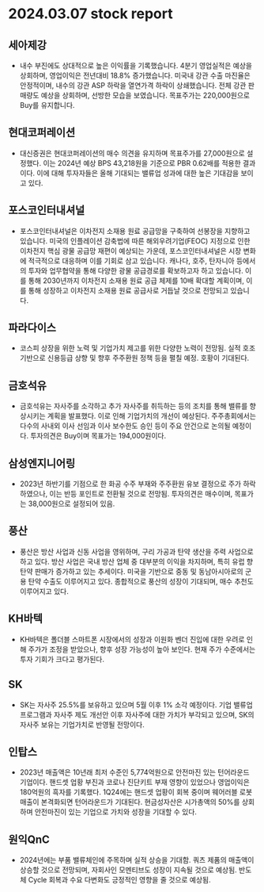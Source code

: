 # 2024.03.07 stock report

## 세아제강
- 내수 부진에도 상대적으로 높은 이익률을 기록했습니다. 4분기 영업실적은 예상을 상회하며, 영업이익은 전년대비 18.8% 증가했습니다. 미국내 강관 수출 마진율은 안정적이며, 내수의 강관 ASP 하락을 열연가격 하락이 상쇄했습니다. 전체 강관 판매량도 예상을 상회하며, 선방한 모습을 보였습니다. 목표주가는 220,000원으로 Buy를 유지합니다.
## 현대코퍼레이션
- 대신증권은 현대코퍼레이션의 매수 의견을 유지하며 목표주가를 27,000원으로 설정했다. 이는 2024년 예상 BPS 43,218원을 기준으로 PBR 0.62배를 적용한 결과이다. 이에 대해 투자자들은 올해 기대되는 밸류업 성과에 대한 높은 기대감을 보이고 있다.
## 포스코인터내셔널
- 포스코인터내셔널은 이차전지 소재용 원료 공급망을 구축하여 선봉장을 지향하고 있습니다. 미국의 인플레이션 감축법에 따른 해외우려기업(FEOC) 지정으로 인한 이차전지 핵심 광물 공급망 재편이 예상되는 가운데, 포스코인터내셔널은 시장 변화에 적극적으로 대응하며 이를 기회로 삼고 있습니다. 캐나다, 호주, 탄자니아 등에서의 투자와 업무협약을 통해 다양한 광물 공급경로를 확보하고자 하고 있습니다. 이를 통해 2030년까지 이차전지 소재용 원료 공급 체제를 10배 확대할 계획이며, 이를 통해 성장하고 이차전지 소재용 원료 공급사로 거듭날 것으로 전망되고 있습니다.
## 파라다이스
- 코스피 상장을 위한 노력 및 기업가치 제고를 위한 다양한 노력이 전망됨. 실적 호조 기반으로 신용등급 상향 및 향후 주주환원 정책 등을 펼칠 예정. 호황이 기대된다.
## 금호석유
- 금호석유는 자사주를 소각하고 추가 자사주를 취득하는 등의 조치를 통해 밸류를 향상시키는 계획을 발표했다. 이로 인해 기업가치의 개선이 예상된다. 주주총회에서는 다수의 사내외 이사 선임과 이사 보수한도 승인 등이 주요 안건으로 논의될 예정이다. 투자의견은 Buy이며 목표가는 194,000원이다.
## 삼성엔지니어링
- 2023년 하반기를 기점으로 한 화공 수주 부재와 주주환원 유보 결정으로 주가 하락하였으나, 이는 반등 포인트로 전환될 것으로 전망됨. 투자의견은 매수이며, 목표가는 38,000원으로 설정되어 있음.
## 풍산
- 풍산은 방산 사업과 신동 사업을 영위하며, 구리 가공과 탄약 생산을 주력 사업으로 하고 있다. 방산 사업은 국내 방산 업체 중 대부분의 이익을 차지하며, 특히 유럽 향 탄약 판매가 증가하고 있는 추세이다. 미국을 기반으로 중동 및 동남아시아로의 군용 탄약 수출도 이루어지고 있다. 종합적으로 풍산의 성장이 기대되며, 매수 추천도 이루어지고 있다.
## KH바텍
- KH바텍은 폴더블 스마트폰 시장에서의 성장과 이원화 벤더 진입에 대한 우려로 인해 주가가 조정을 받았으나, 향후 성장 가능성이 높아 보인다. 현재 주가 수준에서는 투자 기회가 크다고 평가된다.
## SK
- SK는 자사주 25.5%를 보유하고 있으며 5월 이후 1% 소각 예정이다. 기업 밸류업 프로그램과 자사주 제도 개선안 이후 자사주에 대한 가치가 부각되고 있으며, SK의 자사주 보유는 기업가치로 반영될 전망이다.
## 인탑스
- 2023년 매출액은 10년래 최저 수준인 5,774억원으로 안전마진 있는 턴어라운드 기업이다. 핸드셋 업황 부진과 코로나 진단키트 부재 영향이 있었으나 영업이익은 180억원의 흑자를 기록했다. 1Q24에는 핸드셋 업황이 회복 중이며 웨어러블 로봇 매출이 본격화되면 턴어라운드가 기대된다. 현금성자산은 시가총액의 50%를 상회하며 안전마진이 있는 기업으로 가치와 성장을 기대할 수 있다.
## 원익QnC
- 2024년에는 부품 밸류체인에 주목하며 실적 상승을 기대함. 쿼츠 제품의 매출액이 상승할 것으로 전망되며, 자회사인 모멘티브도 성장이 지속될 것으로 예상됨. 반도체 Cycle 회복과 수요 다변화도 긍정적인 영향을 줄 것으로 예상됨.